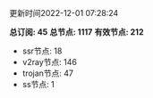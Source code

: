 更新时间2022-12-01 07:28:24

**总订阅: 45**
**总节点: 1117**
**有效节点: 212**
- ssr节点: 18
- v2ray节点: 146
- trojan节点: 47
- ss节点: 1
